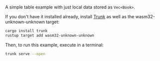 A simple table example with just local data stored as `Vec<Book>`.

If you don't have it installed already, install [Trunk](https://trunkrs.dev/)
as well as the wasm32-unknown-unknown target:

```bash
cargo install trunk
rustup target add wasm32-unknown-unknown
```

Then, to run this example, execute in a terminal:

```bash
trunk serve --open
```